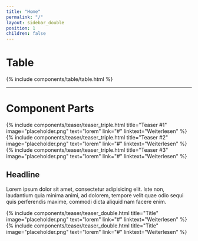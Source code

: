 ```yaml
---
title: "Home"
permalink: "/"
layout: sidebar_double
position: 1
children: false
---
```


<h1>Table</h1>
{% include components/table/table.html %}

<hr>

<h1>Component Parts</h1>
{% include components/teaser/teaser_triple.html title="Teaser #1" image="placeholder.png" text="lorem" link="#" linktext="Weiterlesen" %}
{% include components/teaser/teaser_triple.html title="Teaser #2" image="placeholder.png" text="lorem" link="#" linktext="Weiterlesen" %}
{% include components/teaser/teaser_triple.html title="Teaser #3" image="placeholder.png" text="lorem" link="#" linktext="Weiterlesen" %}

<h2>Headline</h2>
<p>Lorem ipsum dolor sit amet, consectetur adipisicing elit. Iste non, laudantium quia minima animi, ad dolorem, tempore velit quae odio sequi quis perferendis maxime, commodi dicta aliquid nam facere enim.</p>
{% include components/teaser/teaser_double.html title="Title" image="placeholder.png" text="lorem" link="#" linktext="Weiterlesen" %}
{% include components/teaser/teaser_double.html title="Title" image="placeholder.png" text="lorem" link="#" linktext="Weiterlesen" %}
